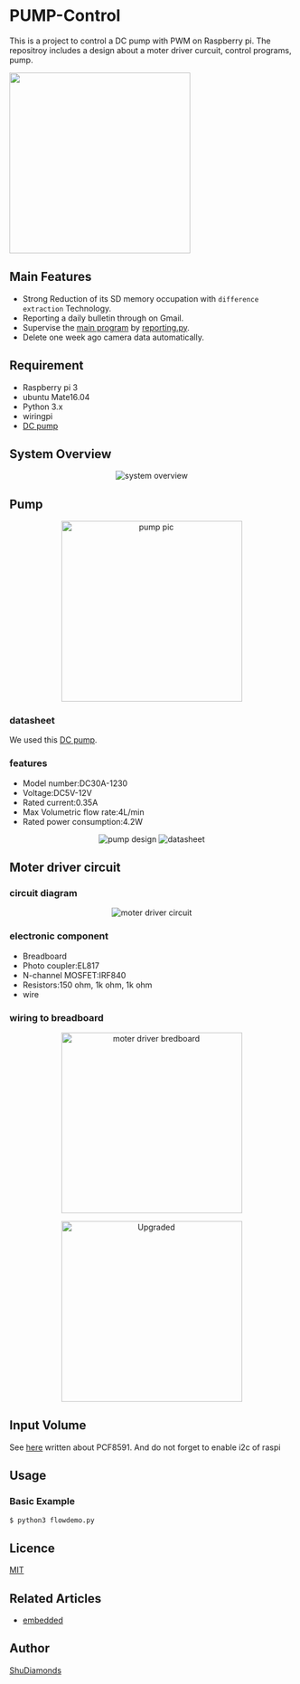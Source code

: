 # PUMP-Control
This is a project to control a DC pump with PWM on Raspberry pi.
The repositroy includes a design about a moter driver curcuit, control programs, pump.
<div style="; position: relative;top:0; left: 100px;"></div>
<img src="https://github.com/ShuDiamonds/PUMP-Control/blob/master/pictures/pumpaction.gif"  width="320">

## Main Features
* Strong Reduction of its SD memory occupation with `difference extraction` Technology.
* Reporting a daily bulletin through on Gmail.
* Supervise the [main program](https://github.com/ShuDiamonds/Security-camera/blob/master/demo/demo2.py) by [reporting.py](https://github.com/ShuDiamonds/Security-camera/blob/master/demo/reporting.py).
* Delete one week ago camera data automatically.

## Requirement  
* Raspberry pi 3  
* ubuntu Mate16.04  
* Python 3.x  
* wiringpi
* [DC pump](https://www.amazon.co.jp/dc12v-%E6%B0%B4%E4%B8%AD%E3%83%9D%E3%83%B3%E3%83%97-DC30A-1230-%E3%83%8F%E3%82%A4%E3%83%91%E3%83%AF%E3%83%BC-%E7%9B%B4%E6%B5%81DC5V%EF%BD%9EDC12V/dp/B07BGHC6YR/ref=sr_1_1_sspa?s=diy&ie=UTF8&qid=1543290060&sr=1-1-spons&keywords=dc30a1230&psc=1)


## System Overview
<p align="center"> 
<img  src="https://github.com/ShuDiamonds/PUMP-Control/blob/master/pictures/%E3%82%B7%E3%82%B9%E3%83%86%E3%83%A0%E6%A6%82%E8%A6%81%E5%9B%B3.jpg"  title="system overview">
</p>

## Pump
<p align="center"> 
<img  src="https://github.com/ShuDiamonds/PUMP-Control/blob/master/pictures/keedox-dc30a-1230-12v-dc-2-phase-cpu-cooling-car-brushless-water-pump-waterproof-submersible_3224360.jpg"  title="pump pic" width="320">
</p>

### datasheet 
We used this [DC pump](https://www.amazon.co.jp/dc12v-%E6%B0%B4%E4%B8%AD%E3%83%9D%E3%83%B3%E3%83%97-DC30A-1230-%E3%83%8F%E3%82%A4%E3%83%91%E3%83%AF%E3%83%BC-%E7%9B%B4%E6%B5%81DC5V%EF%BD%9EDC12V/dp/B07BGHC6YR/ref=sr_1_1_sspa?s=diy&ie=UTF8&qid=1543290060&sr=1-1-spons&keywords=dc30a1230&psc=1).
### features

* Model number:DC30A-1230
* Voltage:DC5V-12V
* Rated current:0.35A
* Max Volumetric flow rate:4L/min
* Rated power consumption:4.2W


<p align="center"> 
<img  src="https://github.com/ShuDiamonds/PUMP-Control/blob/master/pictures/cad.jpg"  title="pump design">
<img  src="https://github.com/ShuDiamonds/PUMP-Control/blob/master/pictures/t7kKsYOFSISV._UX300_TTW_.jpg"  title="datasheet">
</p>



## Moter driver circuit
### circuit diagram
<p align="center"> 
<img  src="https://github.com/ShuDiamonds/PUMP-Control/blob/master/pictures/%E3%83%A2%E3%83%BC%E3%82%BF%E5%88%B6%E5%BE%A1%E5%9B%9E%E8%B7%AF.png"  title="moter driver circuit">
</p>

### electronic component
* Breadboard
* Photo coupler:EL817
* N-channel MOSFET:IRF840
* Resistors:150 ohm, 1k ohm, 1k ohm
* wire

### wiring to breadboard
<p align="center"> 
<img  src="https://github.com/ShuDiamonds/PUMP-Control/blob/master/pictures/bredboard2.jpg"  title="moter driver bredboard" width="320">
</p>

<p align="center"> 
<img  src="https://github.com/ShuDiamonds/PUMP-Control/blob/master/pictures/%E5%9B%9E%E8%B7%AF%E5%9B%B3%20-%20%E3%82%B3%E3%83%94%E3%83%BC.jpg"  title="Upgraded" width="320">
</p>


## Input Volume
See [here](https://github.com/ShuDiamonds/PCF8591) written about PCF8591.
And do not forget to enable i2c of raspi


## Usage
### Basic Example
```bash
$ python3 flowdemo.py
```


## Licence

  [MIT](https://github.com/tcnksm/tool/blob/master/LICENCE)

## Related Articles
* [embedded](https://github.com/topics/shu-embedded-systems)

## Author
  [ShuDiamonds](https://github.com/ShuDiamonds)
